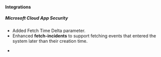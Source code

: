 
#### Integrations
##### Microsoft Cloud App Security
- Added Fetch Time Delta parameter.
- Enhanced **fetch-incidents** to support fetching events that entered the system later than their creation time.
- ```
